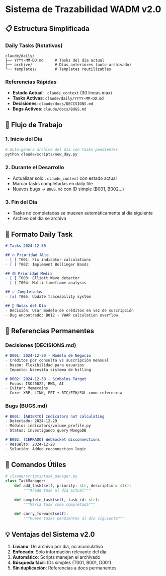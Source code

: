 # Sistema de Trazabilidad WADM v2.0

## 📋 Estructura Simplificada

### Daily Tasks (Rotativas)
```
claude/daily/
├── YYYY-MM-DD.md     # Tasks del día actual
├── archive/          # Días anteriores (auto-archivado)
└── templates/        # Templates reutilizables
```

### Referencias Rápidas
- **Estado Actual**: `.claude_context` (30 líneas máx)
- **Tasks Activas**: `claude/daily/YYYY-MM-DD.md`
- **Decisiones**: `claude/docs/DECISIONS.md`
- **Bugs Activos**: `claude/docs/BUGS.md`

## 🎯 Flujo de Trabajo

### 1. Inicio del Día
```bash
# Auto-genera archivo del día con tasks pendientes
python claude/scripts/new_day.py
```

### 2. Durante el Desarrollo
- Actualizar solo `.claude_context` con estado actual
- Marcar tasks completadas en daily file
- Nuevos bugs → `BUGS.md` con ID simple (B001, B002...)

### 3. Fin del Día
- Tasks no completadas se mueven automáticamente al día siguiente
- Archivo del día se archiva

## 📝 Formato Daily Task
```markdown
# Tasks 2024-12-30

## 🔥 Prioridad Alta
- [ ] T001: Fix indicator calculations
- [ ] T002: Implement Bollinger Bands

## 🟡 Prioridad Media  
- [ ] T003: Elliott Wave detector
- [ ] T004: Multi-timeframe analysis

## ✅ Completadas
- [x] T005: Update traceability system

## 📝 Notas del Día
- Decisión: Usar modelo de créditos en vez de suscripción
- Bug encontrado: B012 - VWAP calculation overflow
```

## 🔗 Referencias Permanentes

### Decisiones (DECISIONS.md)
```markdown
# D001: 2024-12-30 - Modelo de Negocio
- Créditos por consulta vs suscripción mensual
- Razón: Flexibilidad para usuarios
- Impacto: Necesita sistema de billing

# D002: 2024-12-30 - Símbolos Target
- Focus: ISO20022, RWA, AI
- Evitar: Memecoins
- Core: XRP, LINK, FET + BTC/ETH/SOL como referencia
```

### Bugs (BUGS.md)
```markdown
# B001: [ABIERTO] Indicators not calculating
- Detectado: 2024-12-29
- Módulo: indicators/volume_profile.py
- Status: Investigando query MongoDB

# B002: [CERRADO] WebSocket disconnections
- Resuelto: 2024-12-28
- Solución: Added reconnection logic
```

## 🚀 Comandos Útiles

```python
# claude/scripts/task_manager.py
class TaskManager:
    def add_task(self, priority: str, description: str):
        """Añade task al día actual"""
        
    def complete_task(self, task_id: str):
        """Marca task como completada"""
        
    def carry_forward(self):
        """Mueve tasks pendientes al día siguiente"""
```

## 💡 Ventajas del Sistema v2.0
1. **Liviano**: Un archivo por día, no acumulativo
2. **Enfocado**: Solo información relevante del día
3. **Automático**: Scripts manejan el archivado
4. **Búsqueda fácil**: IDs simples (T001, B001, D001)
5. **Sin duplicación**: Referencias a docs permanentes
